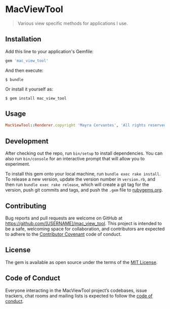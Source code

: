 # MacViewTool

> Various view specific methods for applications I use.

## Installation

Add this line to your application's Gemfile:

```ruby
gem 'mac_view_tool'
```

And then execute:

    $ bundle

Or install it yourself as:

    $ gem install mac_view_tool

## Usage
```ruby
MacViewTool::Renderer.copyright 'Mayra Cervantes', 'All rights reserved.'
```

## Development

After checking out the repo, run `bin/setup` to install dependencies. You can also run `bin/console` for an interactive prompt that will allow you to experiment.

To install this gem onto your local machine, run `bundle exec rake install`. To release a new version, update the version number in `version.rb`, and then run `bundle exec rake release`, which will create a git tag for the version, push git commits and tags, and push the `.gem` file to [rubygems.org](https://rubygems.org).

## Contributing

Bug reports and pull requests are welcome on GitHub at https://github.com/[USERNAME]/mac_view_tool. This project is intended to be a safe, welcoming space for collaboration, and contributors are expected to adhere to the [Contributor Covenant](http://contributor-covenant.org) code of conduct.

## License

The gem is available as open source under the terms of the [MIT License](https://opensource.org/licenses/MIT).

## Code of Conduct

Everyone interacting in the MacViewTool project’s codebases, issue trackers, chat rooms and mailing lists is expected to follow the [code of conduct](https://github.com/[USERNAME]/mac_view_tool/blob/master/CODE_OF_CONDUCT.md).
